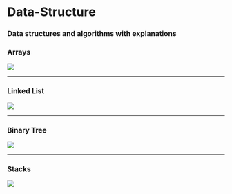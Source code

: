 # Data-Structure
<h3><font color:'blue',size:'8'>Data structures and algorithms with explanations</font></h3>
<h3>Arrays</h3>
<img src="https://i.makeagif.com/media/11-29-2015/Uf4BMe.gif">
<hr>
<h3>Linked List</h3>
<img src="https://media.geeksforgeeks.org/wp-content/uploads/20200318172830/ezgif.com-gif-maker2.gif">
<hr>
<h3>Binary Tree</h3>
<img src="https://s3.amazonaws.com/stackabuse/media/programming-interview-questions-2.gif">
<hr>
<h3>Stacks</h3>
<img src="https://res.cloudinary.com/practicaldev/image/fetch/s--hD9shGTW--/c_limit%2Cf_auto%2Cfl_progressive%2Cq_66%2Cw_880/https://assets2.ello.co/uploads/asset/attachment/5923807/ello-optimized-33f3f778.gif">
